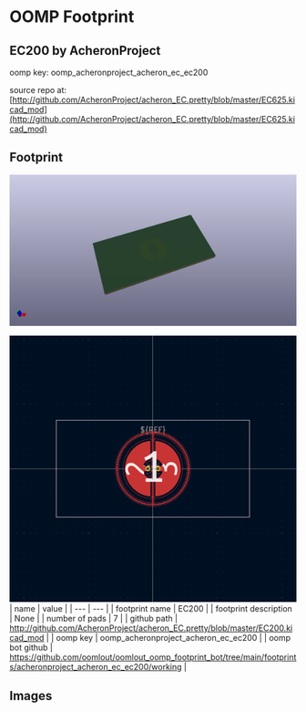 # OOMP Footprint  
## EC200  by AcheronProject  
  
oomp key: oomp_acheronproject_acheron_ec_ec200  
  
source repo at: [http://github.com/AcheronProject/acheron_EC.pretty/blob/master/EC625.kicad_mod](http://github.com/AcheronProject/acheron_EC.pretty/blob/master/EC625.kicad_mod)  
## Footprint  
  
[![working_kicad_pcb_3d.png](working_kicad_pcb_3d_600.png)](working_kicad_pcb_3d.png)  
  
[![working.png](working_600.png)](working.png)  
| name | value | 
| --- | --- | 
| footprint name | EC200 | 
| footprint description | None | 
| number of pads | 7 | 
| github path | http://github.com/AcheronProject/acheron_EC.pretty/blob/master/EC200.kicad_mod | 
| oomp key | oomp_acheronproject_acheron_ec_ec200 | 
| oomp bot github | https://github.com/oomlout/oomlout_oomp_footprint_bot/tree/main/footprints/acheronproject_acheron_ec_ec200/working | 
## Images  
